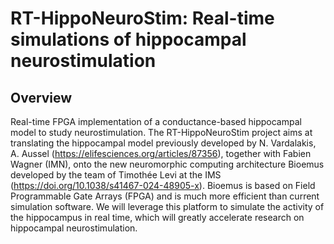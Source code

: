 # RT-HippoNeuroStim: Real-time simulations of hippocampal neurostimulation

## Overview

Real-time FPGA implementation of a conductance-based hippocampal model to study neurostimulation.
The RT-HippoNeuroStim project aims at translating the hippocampal model previously developed by N. Vardalakis, A. Aussel (https://elifesciences.org/articles/87356), together with Fabien Wagner (IMN), onto the new neuromorphic computing architecture Bioemus developed by the team of Timothée Levi at the IMS (https://doi.org/10.1038/s41467-024-48905-x). Bioemus is based on Field Programmable Gate Arrays (FPGA) and is much more efficient than current simulation software. We will leverage this platform to simulate the activity of the hippocampus in real time, which will greatly accelerate research on hippocampal neurostimulation.

